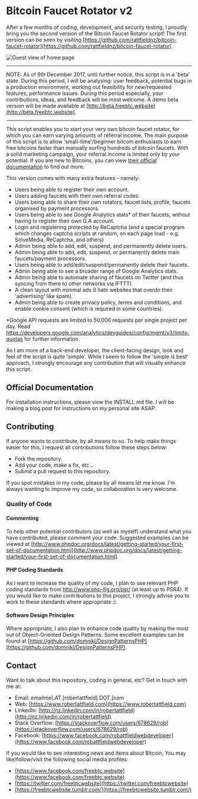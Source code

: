 # Bitcoin Faucet Rotator v2

After a few months of coding, development, and security testing, I proudly bring you the second version of the Bitcoin Faucet Rotator script! The first version can be seen by visiting [https://github.com/rattfieldnz/bitcoin-faucet-rotator](https://github.com/rattfieldnz/bitcoin-faucet-rotator).

![Guest view of home page](https://i.imgur.com/gx2YfnQ.png)

___
NOTE: As of 9th December 2017, until further notice, this script is in a 'beta' state. During this period, I will be analysing: user feedback, potential bugs in a production environment, working out feasibility for new/requested features, performance issues. During this period especially, your contributions, ideas, and feedback will be most welcome. A demo beta version will be made available at [http://beta.freebtc.website](http://beta.freebtc.website).
___

This script enables you to start your very own bitcoin faucet rotator, for which you can earn varying amounts of referral income. The main purpose of this script is to allow 'small-time'/beginner bitcoin enthusiasts to earn free bitcoins faster than manually surfing hundreds of bitcoin faucets. With a solid marketing campaign, your referral income is limited only by your potential. If you are new to Bitcoins, you can view [their official documentation](https://bitcoin.org/en/) to find out more. 

This version comes with many extra features - namely:

- Users being able to register their own account.
- Users adding faucets with their own referral codes.
- Users being able to share their own rotators, faucet lists, profile, faucets organised by payment processors.
- Users being able to see Google Analytics stats* of their faucets, without having to register their own G.A account.
- Login and registering protected by ReCaptcha (and a special program which changes captcha scripts at random, on each page load - e.g. SolveMedia, ReCaptcha, and others)
- Admin being able to add, edit, suspend, and permanently delete users.
- Admin being able to add, edit, suspend, or permanently delete main faucets/payment processors.
- Users being able to add/edit/suspend/permanently delete their faucets.
- Admin being able to see a broader range of Google Analytics stats.
- Admin being able to automate sharing of faucets on Twitter (and thus syncing from there to other networks via IFTTT).
- A clean layout with minimal ads (I hate websites that overdo their 'advertising' like spam).
- Admin being able to create privacy policy, terms and conditions, and enable cookie consent (which is required in some countries).

*Google API requests are limited to 50,000 requests per single project per day. Read https://developers.google.com/analytics/devguides/config/mgmt/v3/limits-quotas for further information.

As I am more of a back-end developer, the client-facing design, look and feel of the script is quite 'simple'. While I seem to follow the 'simple is best' approach, I strongly encourage any contribution that will visually enhance this script.

## Official Documentation 

For installation instructions, please view the INSTALL.md file. I will be making a blog post for instructions on my personal site ASAP.

## Contributing 

If anyone wants to contribute, by all means to so. To help make things easier for this, I request all contributions follow these steps below:

- Fork the repository.
- Add your code, make a fix, etc...
- Submit a pull request to this repository.

If you spot mistakes in my code, please by all means let me know. I'm always wanting to improve my code, so collaboration is very welcome.

### Quality of Code

#### Commenting 

To help other potential contributors (as well as myself) understand what you have contributed, please comment your code. Suggested examples can be viewed at [http://www.phpdoc.org/docs/latest/getting-started/your-first-set-of-documentation.html](http://www.phpdoc.org/docs/latest/getting-started/your-first-set-of-documentation.html).

#### PHP Coding Standards

As I want to increase the quality of my code, I plan to use relevant PHP coding standards from http://www.php-fig.org/psr/ (at least up to PSR4). If you would like to make contributions to this project, I strongly advise you to work to these standards where appropriate :).

#### Software Design Principles

Where appropriate, I also plan to enhance code quality by making the most out of Object-Oriented Design Patterns. Some excellent examples can be found at [https://github.com/domnikl/DesignPatternsPHP](https://github.com/domnikl/DesignPatternsPHP).

## Contact

Want to talk about this repository, coding in general, etc? Get in touch with me at:

- Email: emailme[.AT.]robertattfield[.DOT.]com
- Web: [https://www.robertattfield.com](https://www.robertattfield.com)
- LinkedIn: [http://nz.linkedin.com/in/robertattfield](http://nz.linkedin.com/in/robertattfield)
- Stack Overflow: [https://stackoverflow.com/users/678629/rob](https://stackoverflow.com/users/678629/rob)
- Facebook: [https://www.facebook.com/robattfieldwebdeveloper](https://www.facebook.com/robattfieldwebdeveloper)

If you would like to see interesting news and items about Bitcoin, You may like/follow/visit the following social media profiles:

- [https://www.facebook.com/freebtc.website](https://www.facebook.com/freebtc.website)
- [https://twitter.com/freebtcwebsite](https://twitter.com/freebtcwebsite) 
- [https://freebtcwebsite.tumblr.com/](https://freebtcwebsite.tumblr.com/)
